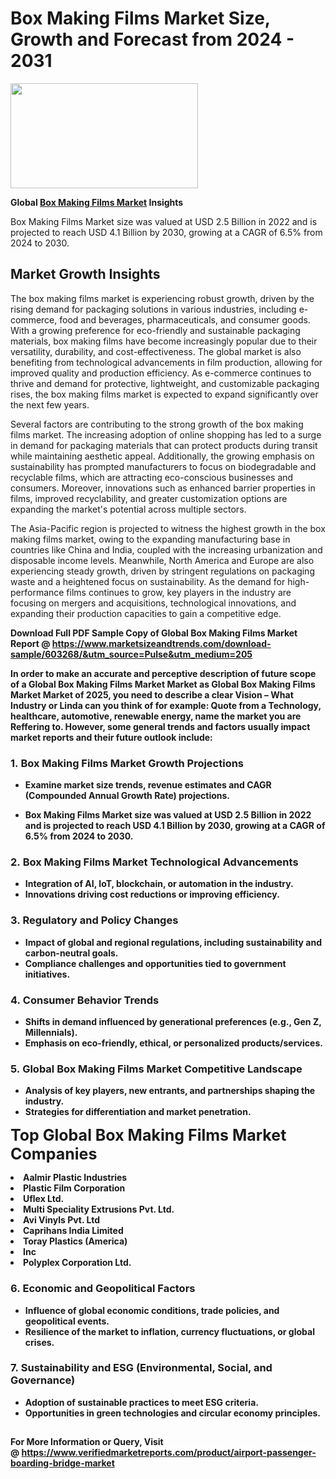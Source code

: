 <H1>Box Making Films Market Size, Growth and Forecast from 2024 - 2031</H1><img class="aligncenter size-medium wp-image-584254" src="https://thirdeyenews.in/wp-content/uploads/2024/09/Global-Market-Research-300x168.jpeg" alt="" width="300" height="168" /><p><strong>Global&nbsp;<a href="https://www.marketsizeandtrends.com/download-sample/603268/&amp;utm_source=Pulse&amp;utm_medium=205">Box Making Films Market</a> Insights</strong></p><p>Box Making Films Market size was valued at USD 2.5 Billion in 2022 and is projected to reach USD 4.1 Billion by 2030, growing at a CAGR of 6.5% from 2024 to 2030.</p><p><h2>Market Growth Insights</h2> <p>The box making films market is experiencing robust growth, driven by the rising demand for packaging solutions in various industries, including e-commerce, food and beverages, pharmaceuticals, and consumer goods. With a growing preference for eco-friendly and sustainable packaging materials, box making films have become increasingly popular due to their versatility, durability, and cost-effectiveness. The global market is also benefiting from technological advancements in film production, allowing for improved quality and production efficiency. As e-commerce continues to thrive and demand for protective, lightweight, and customizable packaging rises, the box making films market is expected to expand significantly over the next few years.</p> <p><strong></strong></p> <p>Several factors are contributing to the strong growth of the box making films market. The increasing adoption of online shopping has led to a surge in demand for packaging materials that can protect products during transit while maintaining aesthetic appeal. Additionally, the growing emphasis on sustainability has prompted manufacturers to focus on biodegradable and recyclable films, which are attracting eco-conscious businesses and consumers. Moreover, innovations such as enhanced barrier properties in films, improved recyclability, and greater customization options are expanding the market's potential across multiple sectors.</p> <p>The Asia-Pacific region is projected to witness the highest growth in the box making films market, owing to the expanding manufacturing base in countries like China and India, coupled with the increasing urbanization and disposable income levels. Meanwhile, North America and Europe are also experiencing steady growth, driven by stringent regulations on packaging waste and a heightened focus on sustainability. As the demand for high-performance films continues to grow, key players in the industry are focusing on mergers and acquisitions, technological innovations, and expanding their production capacities to gain a competitive edge.</p> <p><strong></p><p><span class=""><strong>Download Full PDF Sample Copy of Global Box Making Films Market Report</strong> @ <a href="https://www.marketsizeandtrends.com/download-sample/603268/&amp;utm_source=Pulse&amp;utm_medium=205" target="_blank">https://www.marketsizeandtrends.com/download-sample/603268/&amp;utm_source=Pulse&amp;utm_medium=205</a></span></p><p>In order to make an accurate and perceptive description of future scope of a Global&nbsp;Box Making Films Market Market as Global&nbsp;Box Making Films Market Market of 2025, you need to describe a clear Vision &ndash; What Industry or Linda can you think of for example: Quote from a Technology, healthcare, automotive, renewable energy, name the market you are Reffering to. However, some general trends and factors usually impact market reports and their future outlook include:</p><h3>1.&nbsp;<strong>Box Making Films Market Growth Projections</strong></h3><ul><li>Examine market size trends, revenue estimates and CAGR (Compounded Annual Growth Rate) projections.</li><li><p>Box Making Films Market size was valued at USD 2.5 Billion in 2022 and is projected to reach USD 4.1 Billion by 2030, growing at a CAGR of 6.5% from 2024 to 2030.</p></li></ul><h3>2.&nbsp;<strong>Box Making Films Market Technological Advancements</strong></h3><ul><li>Integration of AI, IoT, blockchain, or automation in the industry.</li><li>Innovations driving cost reductions or improving efficiency.</li></ul><h3>3.&nbsp;<strong>Regulatory and Policy Changes</strong></h3><ul><li>Impact of global and regional regulations, including sustainability and carbon-neutral goals.</li><li>Compliance challenges and opportunities tied to government initiatives.</li></ul><h3>4.&nbsp;<strong>Consumer Behavior Trends</strong></h3><ul><li>Shifts in demand influenced by generational preferences (e.g., Gen Z, Millennials).</li><li>Emphasis on eco-friendly, ethical, or personalized products/services.</li></ul><h3>5.&nbsp;<strong>Global Box Making Films Market Competitive Landscape</strong></h3><ul><li>Analysis of key players, new entrants, and partnerships shaping the industry.</li><li>Strategies for differentiation and market penetration.</li></ul><p data-pm-slice="1 1 []"><span style="color: inherit; font-family: inherit; font-size: 25px;">Top Global Box Making Films Market Companies</span></p><div class="" data-test-id=""><p><li>Aalmir Plastic Industries</li><li> Plastic Film Corporation</li><li> Uflex Ltd.</li><li> Multi Speciality Extrusions Pvt. Ltd.</li><li> Avi Vinyls Pvt. Ltd</li><li> Caprihans India Limited</li><li> Toray Plastics (America)</li><li> Inc</li><li> Polyplex Corporation Ltd.</li></p></div><h3>6.&nbsp;<strong>Economic and Geopolitical Factors</strong></h3><ul><li>Influence of global economic conditions, trade policies, and geopolitical events.</li><li>Resilience of the market to inflation, currency fluctuations, or global crises.</li></ul><h3>7.&nbsp;<strong>Sustainability and ESG (Environmental, Social, and Governance)</strong></h3><ul><li>Adoption of sustainable practices to meet ESG criteria.</li><li>Opportunities in green technologies and circular economy principles.</li></ul><h2><strong style="font-size: 14px;">For More Information or Query, Visit @&nbsp;</strong><a style="background-color: #ffffff; font-size: 14px;" href="https://www.marketsizeandtrends.com/report/box-making-films-market/" target="_blank">https://www.verifiedmarketreports.com/product/airport-passenger-boarding-bridge-market</a></h2>
